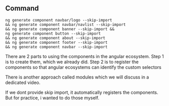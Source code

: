 ## Command

```
ng generate component navbar/logo --skip-import
&& ng generate component navbar/navlist --skip-import
&& ng generate component banner --skip-import &&
ng generate component button --skip-import
&& ng generate component about --skip-import
&& ng generate component footer --skip-import
&& ng generate component navbar --skip-import
```

There are 2 parts to using the components in the angular ecosystem.
Step 1 is to create them, which we already did.
Step 2 is to register the components so that angular ecosystems can identify the custom selectors

There is another approach called modules which we will discuss in a dedicated video.

If we dont provide skip import, it automatically registers the components. But for practice, i wanted to do those myself.
